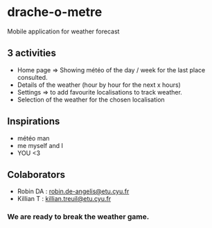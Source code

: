 # drache-o-metre
Mobile application for weather forecast

## 3 activities 
- Home page => Showing météo of the day / week for the last place consulted.
- Details of the weather (hour by hour for the next x hours)
- Settings => to add favourite localisations to track weather.
- Selection of the weather for the chosen localisation

## Inspirations 
- météo man
- me myself and I
- YOU <3

## Colaborators
- Robin DA : robin.de-angelis@etu.cyu.fr
- Killian T : killian.treuil@etu.cyu.fr

### We are ready to break the weather game.
